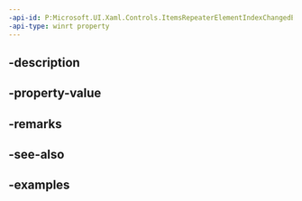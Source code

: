 ```yaml
---
-api-id: P:Microsoft.UI.Xaml.Controls.ItemsRepeaterElementIndexChangedEventArgs.OldIndex
-api-type: winrt property
---
```


## -description

## -property-value

## -remarks

## -see-also

## -examples

